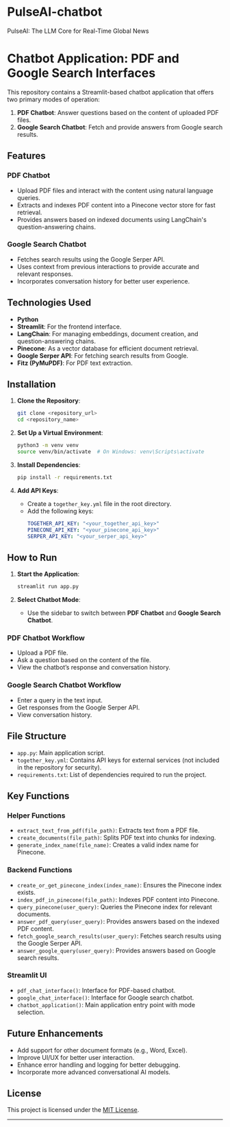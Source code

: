 # PulseAI-chatbot
PulseAI: The LLM Core for Real-Time Global News 

# Chatbot Application: PDF and Google Search Interfaces

This repository contains a Streamlit-based chatbot application that offers two primary modes of operation:
1. **PDF Chatbot**: Answer questions based on the content of uploaded PDF files.
2. **Google Search Chatbot**: Fetch and provide answers from Google search results.

## Features

### PDF Chatbot
- Upload PDF files and interact with the content using natural language queries.
- Extracts and indexes PDF content into a Pinecone vector store for fast retrieval.
- Provides answers based on indexed documents using LangChain's question-answering chains.

### Google Search Chatbot
- Fetches search results using the Google Serper API.
- Uses context from previous interactions to provide accurate and relevant responses.
- Incorporates conversation history for better user experience.

## Technologies Used
- **Python**
- **Streamlit**: For the frontend interface.
- **LangChain**: For managing embeddings, document creation, and question-answering chains.
- **Pinecone**: As a vector database for efficient document retrieval.
- **Google Serper API**: For fetching search results from Google.
- **Fitz (PyMuPDF)**: For PDF text extraction.

## Installation

1. **Clone the Repository**:
   ```bash
   git clone <repository_url>
   cd <repository_name>
   ```

2. **Set Up a Virtual Environment**:
   ```bash
   python3 -m venv venv
   source venv/bin/activate  # On Windows: venv\Scripts\activate
   ```

3. **Install Dependencies**:
   ```bash
   pip install -r requirements.txt
   ```

4. **Add API Keys**:
   - Create a `together_key.yml` file in the root directory.
   - Add the following keys:
     ```yaml
     TOGETHER_API_KEY: "<your_together_api_key>"
     PINECONE_API_KEY: "<your_pinecone_api_key>"
     SERPER_API_KEY: "<your_serper_api_key>"
     ```

## How to Run

1. **Start the Application**:
   ```bash
   streamlit run app.py
   ```

2. **Select Chatbot Mode**:
   - Use the sidebar to switch between **PDF Chatbot** and **Google Search Chatbot**.

### PDF Chatbot Workflow
- Upload a PDF file.
- Ask a question based on the content of the file.
- View the chatbot’s response and conversation history.

### Google Search Chatbot Workflow
- Enter a query in the text input.
- Get responses from the Google Serper API.
- View conversation history.

## File Structure
- `app.py`: Main application script.
- `together_key.yml`: Contains API keys for external services (not included in the repository for security).
- `requirements.txt`: List of dependencies required to run the project.

## Key Functions

### Helper Functions
- `extract_text_from_pdf(file_path)`: Extracts text from a PDF file.
- `create_documents(file_path)`: Splits PDF text into chunks for indexing.
- `generate_index_name(file_name)`: Creates a valid index name for Pinecone.

### Backend Functions
- `create_or_get_pinecone_index(index_name)`: Ensures the Pinecone index exists.
- `index_pdf_in_pinecone(file_path)`: Indexes PDF content into Pinecone.
- `query_pinecone(user_query)`: Queries the Pinecone index for relevant documents.
- `answer_pdf_query(user_query)`: Provides answers based on the indexed PDF content.
- `fetch_google_search_results(user_query)`: Fetches search results using the Google Serper API.
- `answer_google_query(user_query)`: Provides answers based on Google search results.

### Streamlit UI
- `pdf_chat_interface()`: Interface for PDF-based chatbot.
- `google_chat_interface()`: Interface for Google search chatbot.
- `chatbot_application()`: Main application entry point with mode selection.

## Future Enhancements
- Add support for other document formats (e.g., Word, Excel).
- Improve UI/UX for better user interaction.
- Enhance error handling and logging for better debugging.
- Incorporate more advanced conversational AI models.

## License
This project is licensed under the [MIT License](LICENSE).



---


